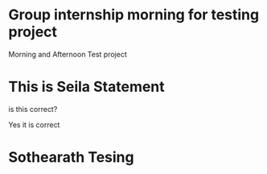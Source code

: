 Group internship morning for testing project
===================

Morning and Afternoon Test project

# This is Seila Statement

is this correct?

Yes it is correct

# Sothearath Tesing 
